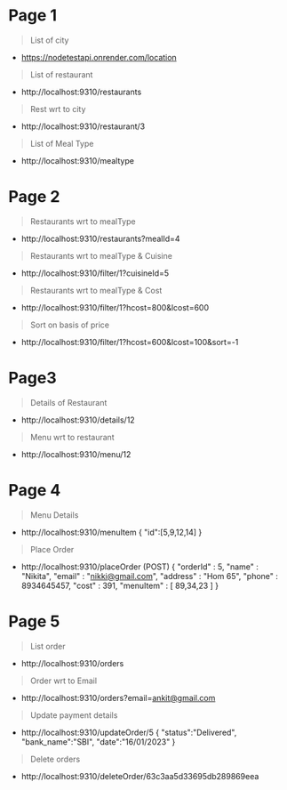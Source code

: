# Page 1

> List of city
* https://nodetestapi.onrender.com/location
> List of restaurant
* http://localhost:9310/restaurants
> Rest wrt to city
* http://localhost:9310/restaurant/3
> List of Meal Type
* http://localhost:9310/mealtype


# Page 2

> Restaurants wrt to mealType
* http://localhost:9310/restaurants?mealId=4
> Restaurants wrt to mealType & Cuisine
* http://localhost:9310/filter/1?cuisineId=5
> Restaurants wrt to mealType & Cost
* http://localhost:9310/filter/1?hcost=800&lcost=600
> Sort on basis of price
* http://localhost:9310/filter/1?hcost=600&lcost=100&sort=-1

# Page3

> Details of Restaurant
* http://localhost:9310/details/12
> Menu wrt to restaurant
* http://localhost:9310/menu/12


# Page 4
> Menu Details
* http://localhost:9310/menuItem
{
	"id":[5,9,12,14]
}
> Place Order
* http://localhost:9310/placeOrder (POST)
{
	"orderId" : 5,
	"name" : "Nikita",
	"email" : "nikki@gmail.com",
	"address" : "Hom 65",
	"phone" : 8934645457,
	"cost" : 391,
	"menuItem" : [
		89,34,23
	]
}

# Page 5
> List order
* http://localhost:9310/orders
> Order wrt to Email
* http://localhost:9310/orders?email=ankit@gmail.com
> Update payment details
* http://localhost:9310/updateOrder/5
{
	"status":"Delivered",
	"bank_name":"SBI",
	"date":"16/01/2023"
}
> Delete orders
* http://localhost:9310/deleteOrder/63c3aa5d33695db289869eea